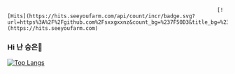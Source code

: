 
                                                                       [![Hits](https://hits.seeyoufarm.com/api/count/incr/badge.svg?url=https%3A%2F%2Fgithub.com%2Fsxxgxxnz&count_bg=%237F50D3&title_bg=%236E6E6E&icon=github.svg&icon_color=%23E7E7E7&title=hits&edge_flat=false)](https://hits.seeyoufarm.com)

### Hi 난 승은👋

[![Top Langs](https://github-readme-stats.vercel.app/api/top-langs/?username=sxxgxxnz&layout=compact)](https://github.com/anuraghazra/github-readme-stats)


<!--
**sxxgxxnz/sxxgxxnz** is a ✨ _special_ ✨ repository because its `README.md` (this file) appears on your GitHub profile.

Here are some ideas to get you started:

- 🔭 I’m currently working on ...
- 🌱 I’m currently learning ...
- 👯 I’m looking to collaborate on ...
- 🤔 I’m looking for help with ...
- 💬 Ask me about ...
- 📫 How to reach me: ...
- 😄 Pronouns: ...
- ⚡ Fun fact: ...
-->
